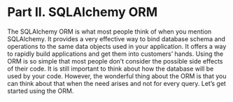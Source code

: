 # Part II. SQLAlchemy ORM

The SQLAlchemy ORM is what most people think of when you mention SQLAlchemy. It provides a very effective way to bind database schema and operations to the same data objects used in your application. It offers a way to rapidly build applications and get them into customers’ hands. Using the ORM is so simple that most people don’t consider the possible side effects of their code. It is still important to think about how the database will be used by your code. However, the wonderful thing about the ORM is that you can think about that when the need arises and not for every query. Let’s get started using the ORM.